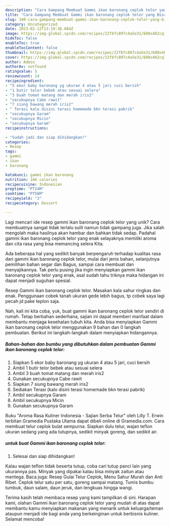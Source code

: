 ```yaml
---
description: "Cara Gampang Membuat Gammi ikan baronang ceplok telor yang Bisa Manjain Lidah"
title: "Cara Gampang Membuat Gammi ikan baronang ceplok telor yang Bisa Manjain Lidah"
slug: 340-cara-gampang-membuat-gammi-ikan-baronang-ceplok-telor-yang-bisa-manjain-lidah
category: Uncategorized
date: 2023-02-12T13:19:36.684Z
image: https://img-global.cpcdn.com/recipes/22f6fc897c4a5e31/680x482cq70/gammi-ikan-baronang-ceplok-telor-foto-resep-utama.jpg
hideToc: false
enableToc: true
enableTocContent: false
thumbnail: https://img-global.cpcdn.com/recipes/22f6fc897c4a5e31/680x482cq70/gammi-ikan-baronang-ceplok-telor-foto-resep-utama.jpg
cover: https://img-global.cpcdn.com/recipes/22f6fc897c4a5e31/680x482cq70/gammi-ikan-baronang-ceplok-telor-foto-resep-utama.jpg
author: Admin
authorAv: notfound
ratingvalue: 5
reviewcount: 14
recipeingredient:
- "5 ekor baby baronang yg ukuran 4 atau 5 jari cuci bersih"
- "1 butir telor bebek atau sesuai selera"
- "3 buah tomat matang dan merah iris2"
- "secukupnya Cabe rawit"
- "7 siung bawang merah iris2"
- " Terasi kalo disini terasi homemade bkn terasi pabrik"
- "secukupnya Garam"
- "secukupnya Micin"
- "secukupnya Garam"
recipeinstructions:

- "Sudah jadi dan siap dihidangkan!"
categories:
- Resep
tags:
- gammi
- ikan
- baronang

katakunci: gammi ikan baronang 
nutrition: 166 calories
recipecuisine: Indonesian
preptime: "PT24M"
cooktime: "PT56M"
recipeyield: "3"
recipecategory: Dessert

---
```





Lagi mencari ide resep gammi ikan baronang ceplok telor yang unik? Cara membuatnya sangat tidak terlalu sulit namun tidak gampang juga. Jika salah mengolah maka hasilnya akan hambar dan bahkan tidak sedap. Padahal gammi ikan baronang ceplok telor yang enak selayaknya memiliki aroma dan cita rasa yang bisa memancing selera Kita.





Ada beberapa hal yang sedikit banyak berpengaruh terhadap kualitas rasa dari gammi ikan baronang ceplok telor, mulai dari jenis bahan, selanjutnya pemilihan bahan segar dan Bagus, sampai cara membuat dan menyajikannya. Tak perlu pusing jika ingin menyiapkan gammi ikan baronang ceplok telor yang enak,      asal sudah tahu triknya maka hidangan ini dapat menjadi suguhan spesial.














Resep Gammi ikan baronang ceplok telor. Masakan kala sahur ringkas dan enak. Penggunaan cobek tanah ukuran gede lebih bagus, tp cobek saya lagi pecah jd pake teplon saja.






Nah, kali ini kita coba, yuk, buat gammi ikan baronang ceplok telor sendiri di rumah. Tetap berbahan sederhana, sajian ini dapat memberi manfaat dalam membantu menjaga kesehatan tubuh kita. Anda bisa menyiapkan Gammi ikan baronang ceplok telor menggunakan 9 bahan dan 0 langkah pembuatan. Berikut ini langkah-langkah dalam menyiapkan hidangannya.

<!--inarticleads1-->

##### Bahan-bahan dan bumbu yang dibutuhkan dalam pembuatan Gammi ikan baronang ceplok telor:

1. Siapkan 5 ekor baby baronang yg ukuran 4 atau 5 jari, cuci bersih
1. Ambil 1 butir telor bebek atau sesuai selera
1. Ambil 3 buah tomat matang dan merah iris2
1. Gunakan secukupnya Cabe rawit
1. Siapkan 7 siung bawang merah iris2
1. Sediakan  Terasi (kalo disini terasi homemade bkn terasi pabrik)
1. Ambil secukupnya Garam
1. Ambil secukupnya Micin
1. Gunakan secukupnya Garam


Buku &#34;Aroma Rasa Kuliner Indonesia - Sajian Serba Telur&#34; oleh Lilly T. Erwin terbitan Gramedia Pustaka Utama dapat dibeli online di Gramedia.com. Cara membuat telur ceplok bulat sempurna. Siapkan dulu telur, wajan teflon ukuran sedang yang ada tutupnya, sedikit minyak goreng, dan sedikit air. 

<!--inarticleads2-->

#####  untuk buat Gammi ikan baronang ceplok telor:


1. Selesai dan siap dihidangkan!

Kalau wajan teflon tidak beserta tutup, coba cari tutup panci lain yang ukurannya pas. Minyak yang dipakai kalau bisa minyak zaitun atau mentega. Baca juga: Resep Gulai Telur Ceplok, Menu Sahur Murah dan Anti Ribet. Ceplok telur satu per satu, goreng sampai matang. Tumis bumbu tumbuk, daun salam, daun jeruk, dan lengkuas hingga wangi. 

Terima kasih telah membaca resep yang kami tampilkan di sini. Harapan kami, olahan Gammi ikan baronang ceplok telor yang mudah di atas dapat membantu kamu menyiapkan makanan yang menarik untuk keluarga/teman ataupun menjadi ide bagi anda yang berkeinginan untuk berbisnis kuliner. Selamat mencoba!
